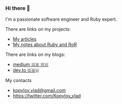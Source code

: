 ### Hi there 👋

<!--
**kopylovvlad/kopylovvlad** is a ✨ _special_ ✨ repository because its `README.md` (this file) appears on your GitHub profile.

Here are some ideas to get you started:

- 🔭 I’m currently working on ...
- 🌱 I’m currently learning ...
- 👯 I’m looking to collaborate on ...
- 🤔 I’m looking for help with ...
- 💬 Ask me about ...
- 📫 How to reach me: ...
- 😄 Pronouns: ...
- ⚡ Fun fact: ...
-->

I'm a passionate software engineer and Ruby expert.

There are links on my projects:
- [My articles](https://github.com/kopylovvlad/articles)
- [My notes about Ruby and RoR](https://kopylovvlad.github.io/tricky_ruby/)

There are links on my blogs:
- [medium 🇬🇧 🇷🇺](https://kopilov-vlad.medium.com)
- [dev.to 🇬🇧](https://dev.to/kopylov_vlad)🇺

My contacts
- kopylov.vlad@gmail.com
- https://twitter.com/Kopylov_vlad
